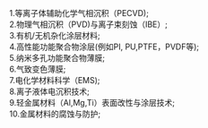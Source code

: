 1.等离子体辅助化学气相沉积（PECVD);<br>
2.物理气相沉积（PVD)与离子束刻蚀（IBE）;<br>
3.有机/无机杂化涂层材料;<br>
4.高性能功能聚合物涂层(例如PI, PU,PTFE，PVDF等); <br>
5.纳米多孔功能聚合物薄膜; <br> 
6.气致变色薄膜;<br>
7.电化学材料科学（EMS);<br>
8.离子液体电沉积技术; <br>
9.轻金属材料（Al,Mg,Ti）表面改性与涂层技术; <br>
10.金属材料的腐蚀与防护; <br>




